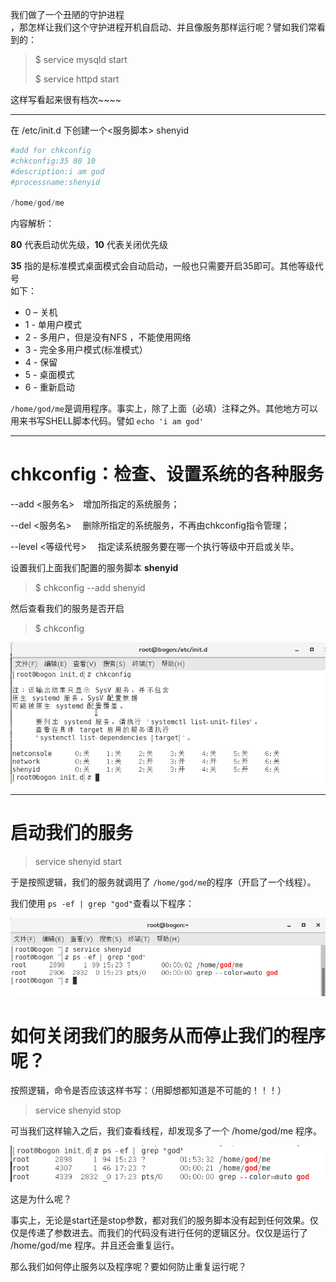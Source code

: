我们做了一个丑陋的守护进程  
，那怎样让我们这个守护进程开机自启动、并且像服务那样运行呢？譬如我们常看到的：

> $ service mysqld start
>
> $ service httpd start

这样写看起来很有档次~~~~

---

在 /etc/init.d 下创建一个&lt;服务脚本&gt; shenyid

```php
#add for chkconfig
#chkconfig:35 80 10
#description:i am god
#processname:shenyid

/home/god/me
```

内容解析：

**80** 代表启动优先级，**10** 代表关闭优先级

**35** 指的是标准模式桌面模式会自动启动，一般也只需要开启35即可。其他等级代号  
如下：

* 0 – 关机
* 1 - 单用户模式 
* 2 - 多用户，但是没有NFS ，不能使用网络 
* 3 - 完全多用户模式\(标准模式）
* 4 - 保留 
* 5 - 桌面模式
* 6 - 重新启动 

`/home/god/me`是调用程序。事实上，除了上面（必填）注释之外。其他地方可以用来书写SHELL脚本代码。譬如 `echo 'i am god'`

---

# chkconfig：检查、设置系统的各种服务

--add &lt;服务名&gt;　增加所指定的系统服务；

--del &lt;服务名&gt;　 删除所指定的系统服务，不再由chkconfig指令管理；

--level   &lt;等级代号&gt; 　指定读系统服务要在哪一个执行等级中开启或关毕。

设置我们上面我们配置的服务脚本 **shenyid**

> $ chkconfig --add shenyid

然后查看我们的服务是否开启

> $ chkconfig

![](/assets/2c268585-f9b5-4b80-8c87-276476d57d2bimport.png)

---

# 启动我们的服务

> service shenyid start

于是按照逻辑，我们的服务就调用了 `/home/god/me`的程序（开启了一个线程）。

我们使用 `ps -ef | grep "god"`查看以下程序：

![](/assets/28ed1c1a-e552-4a73-b72f-fccf8361a61bimport.png)

# 如何关闭我们的服务从而停止我们的程序呢？

按照逻辑，命令是否应该这样书写：（用脚想都知道是不可能的！！！）

> service shenyid stop

可当我们这样输入之后，我们查看线程，却发现多了一个 /home/god/me 程序。

![](/assets/d4e5750b-a145-4c52-bc25-ca32122acfdeimport.png)

这是为什么呢？

事实上，无论是start还是stop参数，都对我们的服务脚本没有起到任何效果。仅仅是传递了参数进去。而我们的代码没有进行任何的逻辑区分。仅仅是运行了 /home/god/me 程序。并且还会重复运行。

那么我们如何停止服务以及程序呢？要如何防止重复运行呢？

